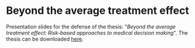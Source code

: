 # Beyond the average treatment effect

Presentation slides for the defense of the thesis: "*Beyond the average
treatment effect: Risk-based approaches to medical decision making*". The thesis
can be downloaded
[here](https://rekkasa.github.io/phd_thesis/Beyond-the-average-treatment-effect.pdf).
